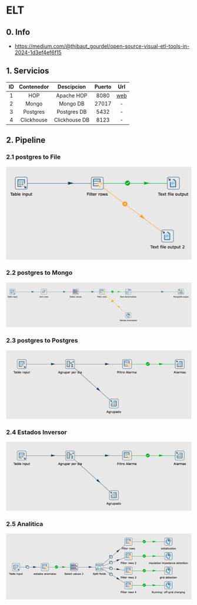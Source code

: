 # ELT

## 0. Info

* https://medium.com/@thibaut_gourdel/open-source-visual-etl-tools-in-2024-1d3ef4ef6f15

## 1. Servicios

| ID | Contenedor | Descipcion | Puerto | Url |
| :---: | :---: | :---: | :---: | :---: |
| 1 | HOP | Apache HOP | 8080 | [web](http://localhost:8080/ui) |
| 2 | Mongo | Mongo DB | 27017 | - |
| 3 | Postgres | Postgres DB | 5432 | - |
| 4 | Clickhouse | Clickhouse DB | 8123 | - |

## 2. Pipeline

### 2.1 postgres to File

![Architecture](img/3.png)

### 2.2 postgres to Mongo

![Architecture](img/2.png)

### 2.3 postgres to Postgres

![Architecture](img/1.png)

### 2.4 Estados Inversor

![Architecture](img/1.png)

### 2.5 Analitica

![Architecture](img/4.png)
